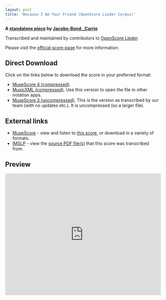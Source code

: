```yaml
---
layout: post
title: 'Because I Am Your Friend (OpenScore Lieder Corpus)'
---
```


__A [standalone piece](https://fourscoreandmore.org/OpenScore/Jacobs-Bond%2C_Carrie/_/) by [Jacobs-Bond,_Carrie](https://fourscoreandmore.org/OpenScore/Jacobs-Bond%2C_Carrie)__

Transcribed and maintained by contributors to [OpenScore Lieder].

Please visit the [official score page] for more information.

[official score page]: https://musescore.com/openscore-lieder-corpus/scores/6586916
[OpenScore Lieder]: https://musescore.com/openscore-lieder-corpus

## Direct Download

Click on the links below to download the score in your preferred format:
- [MuseScore 4 (compressed)](https://fourscoreandmore.org/OpenScore/Jacobs-Bond%2C_Carrie/_/Because_I_Am_Your_Friend.mscz).
- [MusicXML (compressed)](https://fourscoreandmore.org/OpenScore/Jacobs-Bond%2C_Carrie/_/Because_I_Am_Your_Friend.mxl). Use this version to open the file in other notation apps.
- [MuseScore 3 (uncompressed)](https://raw.githubusercontent.com/OpenScore/Lieder/refs/heads/main/scores/Jacobs-Bond%2C_Carrie/_/Because_I_Am_Your_Friend/lc6586916.mscx). This is the version as transcribed by our team (with no updates etc.). It is uncompressed (so a larger file).

## External links

- [MuseScore] - view and listen to [this score][MuseScore], or download in a variety of formats.
- [IMSLP] - view the [source PDF file(s)][IMSLP] that this score was transcribed from.

[MuseScore]: https://musescore.com/score/6586916
[IMSLP]: https://imslp.org/wiki/Special:ReverseLookup/660145

## Preview

<iframe width="100%" height="394" src="https://musescore.com/openscore-lieder-corpus/scores/6586916/embed" frameborder="0" allowfullscreen allow="autoplay; fullscreen"></iframe>
